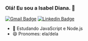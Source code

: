 ### Olá! Eu sou a Isabel Diana. 👋
  [![Gmail Badge](https://img.shields.io/badge/-Email-000030?style=flatsquare&logo=Gmail&logoColor=red&link=mailto:isabeldiana.lima@gmail.com)](mailto:isabeldiana.lima@gmail.com)
 [![Linkedin Badge](https://img.shields.io/badge/-LinkedIn-000030?style=flat-square&logo=Linkedin&logoColor=white&link=https://https://www.linkedin.com/in/isabel-diana/)](https://www.linkedin.com/in/isabel-diana/)
 <div>
 
 - 🌱 Estudando JavaScript e Node.js
 - 😄 Pronomes: ela/dela
 


